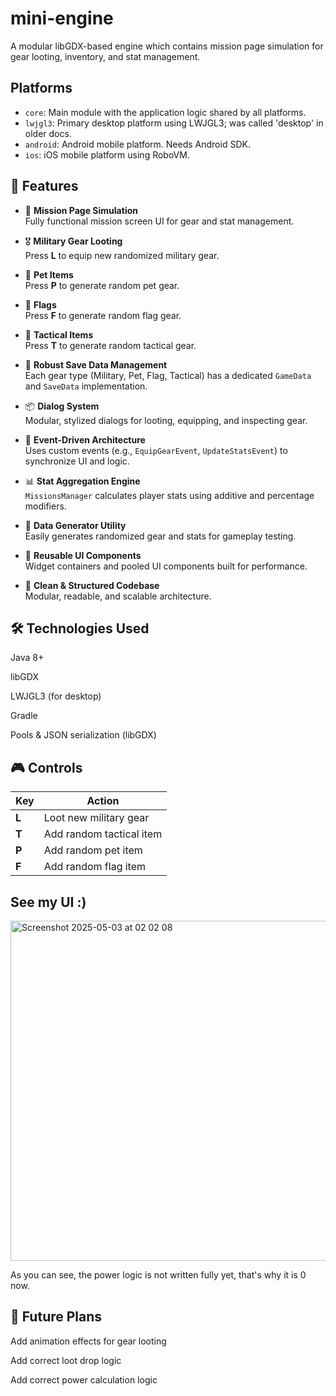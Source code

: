 # mini-engine

A modular libGDX-based engine which contains mission page simulation for gear looting, inventory, and stat management.

## Platforms

- `core`: Main module with the application logic shared by all platforms.
- `lwjgl3`: Primary desktop platform using LWJGL3; was called 'desktop' in older docs.
- `android`: Android mobile platform. Needs Android SDK.
- `ios`: iOS mobile platform using RoboVM.

## 🌟 Features

- 🎯 **Mission Page Simulation**  
  Fully functional mission screen UI for gear and stat management.

- 🎖️ **Military Gear Looting**  
  Press **L** to equip new randomized military gear.

- 🐾 **Pet Items**  
  Press **P** to generate random pet gear.

- 🚩 **Flags**  
  Press **F** to generate random flag gear.

- 🧠 **Tactical Items**  
  Press **T** to generate random tactical gear.

- 💾 **Robust Save Data Management**  
  Each gear type (Military, Pet, Flag, Tactical) has a dedicated `GameData` and `SaveData` implementation.

- 📦 **Dialog System**  
  Modular, stylized dialogs for looting, equipping, and inspecting gear.

- 🔔 **Event-Driven Architecture**  
  Uses custom events (e.g., `EquipGearEvent`, `UpdateStatsEvent`) to synchronize UI and logic.

- 📊 **Stat Aggregation Engine**  
  `MissionsManager` calculates player stats using additive and percentage modifiers.

- 🧪 **Data Generator Utility**  
  Easily generates randomized gear and stats for gameplay testing.

- 🧰 **Reusable UI Components**  
  Widget containers and pooled UI components built for performance.

- 🧼 **Clean & Structured Codebase**  
  Modular, readable, and scalable architecture.


## 🛠️ Technologies Used
Java 8+

libGDX

LWJGL3 (for desktop)

Gradle

Pools & JSON serialization (libGDX)

## 🎮 Controls

| Key | Action                          |
|-----|---------------------------------|
| **L** | Loot new military gear         |
| **T** | Add random tactical item       |
| **P** | Add random pet item            |
| **F** | Add random flag item           |


## See my UI :)
<img width="544" alt="Screenshot 2025-05-03 at 02 02 08" src="https://github.com/user-attachments/assets/7350848a-7107-4cf9-b0fd-36cd802120d5" />

As you can see, the power logic is not written fully yet, that's why it is 0 now.

## 🔮 Future Plans

Add animation effects for gear looting

Add correct loot drop logic

Add correct power calculation logic

